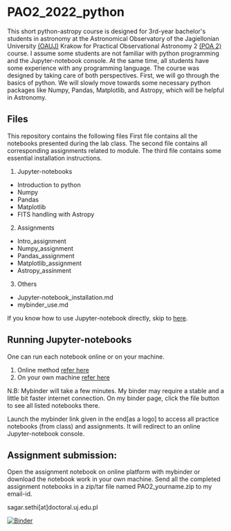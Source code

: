 # PAO2_2022_python
This short python-astropy course is designed for 3rd-year bachelor's students in astronomy at the Astronomical Observatory of the Jagiellonian University [(OAUJ)](http://www.oa.uj.edu.pl/index.en.html) Krakow for Practical Observational Astronomy 2 [(POA 2)]() course. I assume some students are not familiar with python programming and the Jupyter-notebook console. At the same time, all students have some experience with any programming language. The course was designed by taking care of both perspectives. First, we will go through the basics of python. We will slowly move towards some necessary python packages like  Numpy, Pandas, Matplotlib, and Astropy, which will be helpful in Astronomy.

## Files
This repository contains the following files
First file contains all the notebooks presented during the lab class. The second file contains all corresponding assignments related to module. The third file contains some essential installation instructions.
1. Jupyter-notebooks
* Introduction to python
* Numpy
* Pandas
* Matplotlib
* FITS handling with Astropy
2. Assignments
* Intro_assignment
* Numpy_assignment
* Pandas_assignment
* Matplotlib_assignment
* Astropy_assinment
3. Others
* Jupyter-notebook_installation.md
* mybinder_use.md

If you know how to use Jupyter-notebook directly, skip to [here](/assignments).
## Running Jupyter-notebooks
One can run each notebook online or on your machine.
1. Online method [refer here](/others/mybinder_use.md)
2. On your own machine [refer here](/others/Jupyter-notebook_installation.md)

N.B: Mybinder will take a few minutes. My binder may require a stable and a little bit faster internet connection. On my binder page, click the file button to see all listed notebooks there. 

Launch the mybinder link given in the end[as a logo] to access all practice notebooks (from class) and assignments. It will redirect to an online Jupyter-notebook console.

## Assignment submission:
Open the assignment notebook on online platform with mybinder  or download the notebook work in your own machine.
Send all the completed assignment notebooks in a zip/tar file named PAO2_yourname.zip to my email-id.

sagar.sethi[at]doctoral.uj.edu.pl

[![Binder](https://mybinder.org/badge_logo.svg)](https://mybinder.org/v2/gh/sagar-sethi/PAO2_2022_python/main)
